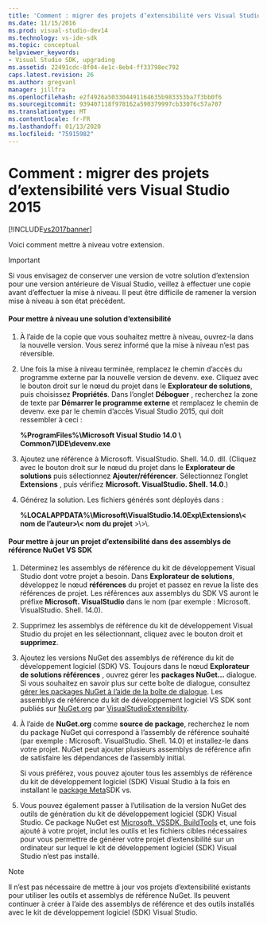 ```yaml
---
title: 'Comment : migrer des projets d’extensibilité vers Visual Studio 2015 | Microsoft Docs'
ms.date: 11/15/2016
ms.prod: visual-studio-dev14
ms.technology: vs-ide-sdk
ms.topic: conceptual
helpviewer_keywords:
- Visual Studio SDK, upgrading
ms.assetid: 22491cdc-8f04-4e1c-8eb4-ff33798ec792
caps.latest.revision: 26
ms.author: gregvanl
manager: jillfra
ms.openlocfilehash: e2f4926a503304491164635b983353ba7f3bb0f6
ms.sourcegitcommit: 939407118f978162a590379997cb33076c57a707
ms.translationtype: MT
ms.contentlocale: fr-FR
ms.lasthandoff: 01/13/2020
ms.locfileid: "75915982"
---
```

# <a name="how-to-migrate-extensibility-projects-to-visual-studio-2015"></a>Comment : migrer des projets d’extensibilité vers Visual Studio 2015
[!INCLUDE[vs2017banner](../includes/vs2017banner.md)]

Voici comment mettre à niveau votre extension.  
  
> [!IMPORTANT]
> Si vous envisagez de conserver une version de votre solution d’extension pour une version antérieure de Visual Studio, veillez à effectuer une copie avant d’effectuer la mise à niveau. Il peut être difficile de ramener la version mise à niveau à son état précédent.  
  
#### <a name="to-upgrade-an-extensibility-solution"></a>Pour mettre à niveau une solution d’extensibilité  
  
1. À l’aide de la copie que vous souhaitez mettre à niveau, ouvrez-la dans la nouvelle version. Vous serez informé que la mise à niveau n’est pas réversible.  
  
2. Une fois la mise à niveau terminée, remplacez le chemin d’accès du programme externe par la nouvelle version de devenv. exe. Cliquez avec le bouton droit sur le nœud du projet dans le **Explorateur de solutions**, puis choisissez **Propriétés**. Dans l’onglet **Déboguer** , recherchez la zone de texte par **Démarrer le programme externe** et remplacez le chemin de devenv. exe par le chemin d’accès Visual Studio 2015, qui doit ressembler à ceci :  
  
     **%ProgramFiles%\Microsoft Visual Studio 14.0 \ Common7\IDE\devenv.exe**  
  
3. Ajoutez une référence à Microsoft. VisualStudio. Shell. 14.0. dll. (Cliquez avec le bouton droit sur le nœud du projet dans le **Explorateur de solutions** puis sélectionnez **Ajouter/référencer**. Sélectionnez l’onglet **Extensions** , puis vérifiez **Microsoft. VisualStudio. Shell. 14.0**.)  
  
4. Générez la solution. Les fichiers générés sont déployés dans :  
  
     **%LOCALAPPDATA%\Microsoft\VisualStudio.14.0Exp\Extensions\\< nom de l’auteur\>\\< nom du projet** \>\\\>\\.  
  
#### <a name="to-update-an-extensibility-project-to-nuget-vs-sdk-reference-assemblies"></a>Pour mettre à jour un projet d’extensibilité dans des assemblys de référence NuGet VS SDK  
  
1. Déterminez les assemblys de référence du kit de développement Visual Studio dont votre projet a besoin.  Dans **Explorateur de solutions**, développez le nœud **références** du projet et passez en revue la liste des références de projet.  Les références aux assemblys du SDK VS auront le préfixe **Microsoft. VisualStudio** dans le nom (par exemple : Microsoft. VisualStudio. Shell. 14.0).  
  
2. Supprimez les assemblys de référence du kit de développement Visual Studio du projet en les sélectionnant, cliquez avec le bouton droit et **supprimez**.  
  
3. Ajoutez les versions NuGet des assemblys de référence du kit de développement logiciel (SDK) VS.  Toujours dans le nœud **Explorateur de solutions références** , ouvrez gérer les **packages NuGet...** dialogue.  Si vous souhaitez en savoir plus sur cette boîte de dialogue, consultez [gérer les packages NuGet à l’aide de la boîte de dialogue](/nuget/consume-packages/install-use-packages-visual-studio). Les assemblys de référence du kit de développement logiciel VS SDK sont publiés sur [NuGet.org](https://www.nuget.org/) par [VisualStudioExtensibility](https://www.nuget.org/profiles/VisualStudioExtensibility).  
  
4. À l’aide de **NuGet.org** comme **source de package**, recherchez le nom du package NuGet qui correspond à l’assembly de référence souhaité (par exemple : Microsoft. VisualStudio. Shell. 14.0) et installez-le dans votre projet.  NuGet peut ajouter plusieurs assemblys de référence afin de satisfaire les dépendances de l’assembly initial.  
  
     Si vous préférez, vous pouvez ajouter tous les assemblys de référence du kit de développement logiciel (SDK) Visual Studio à la fois en installant le [package Meta](https://www.nuget.org/packages/VSSDK_Reference_Assemblies)SDK vs.  
  
5. Vous pouvez également passer à l’utilisation de la version NuGet des outils de génération du kit de développement logiciel (SDK) Visual Studio. Ce package NuGet est [Microsoft. VSSDK. BuildTools](https://www.nuget.org/packages/Microsoft.VSSDK.BuildTools) et, une fois ajouté à votre projet, inclut les outils et les fichiers cibles nécessaires pour vous permettre de générer votre projet d’extensibilité sur un ordinateur sur lequel le kit de développement logiciel (SDK) Visual Studio n’est pas installé.  
  
> [!NOTE]
> Il n’est pas nécessaire de mettre à jour vos projets d’extensibilité existants pour utiliser les outils et assemblys de référence NuGet.  Ils peuvent continuer à créer à l’aide des assemblys de référence et des outils installés avec le kit de développement logiciel (SDK) Visual Studio.
